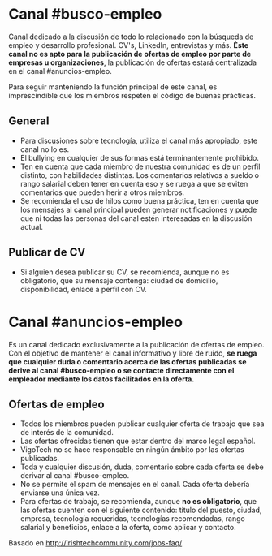 
# Canal #busco-empleo

Canal dedicado a la discusión de todo lo relacionado con la búsqueda de empleo y desarrollo profesional. CV's, LinkedIn, entrevistas y más. **Éste canal no es apto para la publicación de ofertas de empleo por parte de empresas u organizaciones**, la publicación de ofertas estará centralizada en el canal #anuncios-empleo.

Para seguir manteniendo la función principal de este canal, es imprescindible que los miembros respeten el código de buenas prácticas.

## General
* Para discusiones sobre tecnología, utiliza el canal más apropiado, este canal no lo es.
* El bullying en cualquier de sus formas está terminantemente prohibido.
* Ten en cuenta que cada miembro de nuestra comunidad es de un perfil distinto, con habilidades distintas. Los comentarios relativos a sueldo o rango salarial  deben tener en cuenta eso y se ruega a que se eviten comentarios que pueden herir a otros miembros.
* Se recomienda el uso de hilos como buena práctica, ten en cuenta que los mensajes al canal principal pueden generar notificaciones y puede que ni todas las personas del canal estén interesadas en la discusión actual.

## Publicar de CV
* Si alguien desea publicar su CV, se recomienda, aunque no es obligatorio, que su mensaje contenga: ciudad de domicilio, disponibilidad, enlace a perfil con CV.


# Canal #anuncios-empleo

Es un canal dedicado exclusivamente a la publicación de ofertas de empleo. Con el objetivo de mantener el canal informativo y
libre de ruido, **se ruega que cualquier duda o comentario acerca de las ofertas publicadas se derive al canal #busco-empleo o se contacte directamente con el empleador mediante los datos facilitados en la oferta.**

## Ofertas de empleo
* Todos los miembros pueden publicar cualquier oferta de trabajo que sea de interés de la comunidad.
* Las ofertas ofrecidas tienen que estar dentro del marco legal español.
* VigoTech no se hace responsable en ningún ámbito por las ofertas publicadas.
* Toda y cualquier discusión, duda, comentario sobre cada oferta se debe derivar al canal #busco-empleo.
* No se permite el spam de mensajes en el canal. Cada oferta debería enviarse una única vez.
* Para ofertas de trabajo, se recomienda, aunque **no es obligatorio**, que las ofertas cuenten con el siguiente contenido: título del puesto, ciudad, empresa, tecnología requeridas, tecnologías recomendadas, rango salarial y beneficios, enlace a la oferta, como aplicar y contacto.


Basado en http://irishtechcommunity.com/jobs-faq/
